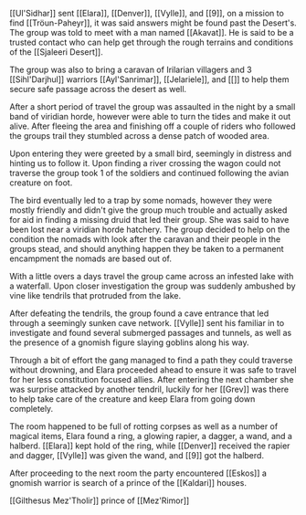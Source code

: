 [[Ul'Sidhar]] sent [[Elara]], [[Denver]], [[Vylle]], and [[9]], on a mission to find [[Tröun-Paheyr]], it was said answers might be found past the Desert's. The group was told to meet with a man named [[Akavat]]. He is said to be a trusted contact who can help get through the rough terrains and conditions of the [[Sjaleeri Desert]].

The group was also to bring a caravan of Irilarian villagers and 3 [[Sihl'Darjhul]] warriors [[Ayl'Sanrimar]], [[Jelariele]], and [[]] to help them secure safe passage across the desert as well. 

After a short period of travel the group was assaulted in the night by a small band of viridian horde, however were able to turn the tides and make it out alive. After fleeing the area and finishing off a couple of riders who followed the groups trail they stumbled across a dense patch of wooded area.

Upon entering they were greeted by a small bird, seemingly in distress and hinting us to follow it. Upon finding a river crossing the wagon could not traverse the group took 1 of the soldiers and continued following the avian creature on foot.

The bird eventually led to a trap by some nomads, however they were mostly friendly and didn't give the group much trouble and actually asked for aid in finding a missing druid that led their group. She was said to have been lost near a viridian horde hatchery. The group decided to help on the condition the nomads with look after the caravan and their people in the groups stead, and should anything happen they be taken to a permanent encampment the nomads are based out of.

With a little overs a days travel the group came across an infested lake with a waterfall. Upon closer investigation the group was suddenly ambushed by vine like tendrils that protruded from the lake.

After defeating the tendrils, the group found a cave entrance that led through a seemingly sunken cave network. [[Vylle]] sent his familiar in to investigate and found several submerged passages and tunnels, as well as the presence of a gnomish figure slaying goblins along his way.

Through a bit of effort the gang managed to find a path they could traverse without drowning, and Elara proceeded ahead to ensure it was safe to travel for her less constitution focused allies. After entering the next chamber she was surprise attacked by another tendril, luckily for her [[Grev]] was there to help take care of the creature and keep Elara from going down completely.

The room happened to be full of rotting corpses as well as a number of magical items, Elara found a ring, a glowing rapier, a dagger, a wand, and a halberd. [[Elara]] kept hold of the ring, while [[Denver]] received the rapier and dagger, [[Vylle]] was given the wand, and [[9]] got the halberd.

After proceeding to the next room the party encountered [[Eskos]] a gnomish warrior is search of a prince of the [[Kaldari]] houses. 

[[Gilthesus Mez'Tholir]] prince of [[Mez'Rimor]]
